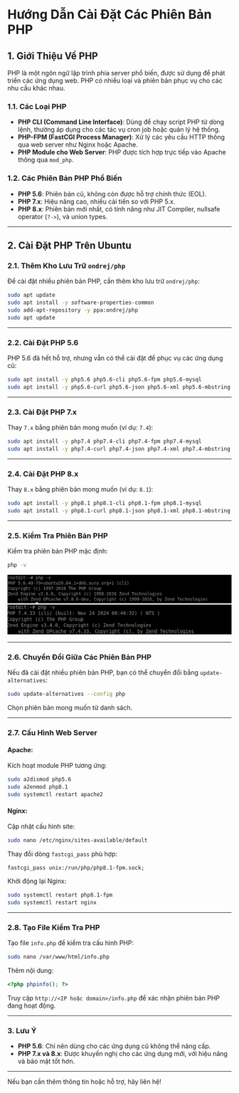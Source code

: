
# Hướng Dẫn Cài Đặt Các Phiên Bản PHP

## 1. Giới Thiệu Về PHP
PHP là một ngôn ngữ lập trình phía server phổ biến, được sử dụng để phát triển các ứng dụng web. PHP có nhiều loại và phiên bản phục vụ cho các nhu cầu khác nhau.

### 1.1. Các Loại PHP
- **PHP CLI (Command Line Interface)**: Dùng để chạy script PHP từ dòng lệnh, thường áp dụng cho các tác vụ cron job hoặc quản lý hệ thống.
- **PHP-FPM (FastCGI Process Manager)**: Xử lý các yêu cầu HTTP thông qua web server như Nginx hoặc Apache.
- **PHP Module cho Web Server**: PHP được tích hợp trực tiếp vào Apache thông qua `mod_php`.

### 1.2. Các Phiên Bản PHP Phổ Biến
- **PHP 5.6**: Phiên bản cũ, không còn được hỗ trợ chính thức (EOL).
- **PHP 7.x**: Hiệu năng cao, nhiều cải tiến so với PHP 5.x. 
- **PHP 8.x**: Phiên bản mới nhất, có tính năng như JIT Compiler, nullsafe operator (`?->`), và union types.

---

## 2. Cài Đặt PHP Trên Ubuntu

### 2.1. Thêm Kho Lưu Trữ `ondrej/php`
Để cài đặt nhiều phiên bản PHP, cần thêm kho lưu trữ `ondrej/php`:
```bash
sudo apt update
sudo apt install -y software-properties-common
sudo add-apt-repository -y ppa:ondrej/php
sudo apt update
```

---

### 2.2. Cài Đặt PHP 5.6
PHP 5.6 đã hết hỗ trợ, nhưng vẫn có thể cài đặt để phục vụ các ứng dụng cũ:
```bash
sudo apt install -y php5.6 php5.6-cli php5.6-fpm php5.6-mysql
sudo apt install -y php5.6-curl php5.6-json php5.6-xml php5.6-mbstring
```

---

### 2.3. Cài Đặt PHP 7.x
Thay `7.x` bằng phiên bản mong muốn (ví dụ: `7.4`):
```bash
sudo apt install -y php7.4 php7.4-cli php7.4-fpm php7.4-mysql
sudo apt install -y php7.4-curl php7.4-json php7.4-xml php7.4-mbstring
```

---

### 2.4. Cài Đặt PHP 8.x
Thay `8.x` bằng phiên bản mong muốn (ví dụ: `8.1`):
```bash
sudo apt install -y php8.1 php8.1-cli php8.1-fpm php8.1-mysql
sudo apt install -y php8.1-curl php8.1-json php8.1-xml php8.1-mbstring
```

---

### 2.5. Kiểm Tra Phiên Bản PHP
Kiểm tra phiên bản PHP mặc định:
```bash
php -v
```

![Command Prompt](https://github.com/cuongnvvietis/NhanHoa/blob/main/Docs/Picture/T%C3%A0i%20li%E1%BB%87u%20chung/Screenshot_209.png)
![Command Prompt](https://github.com/cuongnvvietis/NhanHoa/blob/main/Docs/Picture/T%C3%A0i%20li%E1%BB%87u%20chung/Screenshot_210.png)

---

### 2.6. Chuyển Đổi Giữa Các Phiên Bản PHP
Nếu đã cài đặt nhiều phiên bản PHP, bạn có thể chuyển đổi bằng `update-alternatives`:
```bash
sudo update-alternatives --config php
```

Chọn phiên bản mong muốn từ danh sách.

---

### 2.7. Cấu Hình Web Server

#### Apache:
Kích hoạt module PHP tương ứng:
```bash
sudo a2dismod php5.6
sudo a2enmod php8.1
sudo systemctl restart apache2
```

#### Nginx:
Cập nhật cấu hình site:
```bash
sudo nano /etc/nginx/sites-available/default
```

Thay đổi dòng `fastcgi_pass` phù hợp:
```nginx
fastcgi_pass unix:/run/php/php8.1-fpm.sock;
```

Khởi động lại Nginx:
```bash
sudo systemctl restart php8.1-fpm
sudo systemctl restart nginx
```

---

### 2.8. Tạo File Kiểm Tra PHP
Tạo file `info.php` để kiểm tra cấu hình PHP:
```bash
sudo nano /var/www/html/info.php
```

Thêm nội dung:
```php
<?php phpinfo(); ?>
```

Truy cập `http://<IP hoặc domain>/info.php` để xác nhận phiên bản PHP đang hoạt động.

---

### 3. Lưu Ý
- **PHP 5.6**: Chỉ nên dùng cho các ứng dụng cũ không thể nâng cấp.
- **PHP 7.x và 8.x**: Được khuyến nghị cho các ứng dụng mới, với hiệu năng và bảo mật tốt hơn.

---

Nếu bạn cần thêm thông tin hoặc hỗ trợ, hãy liên hệ!
